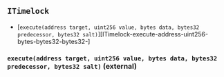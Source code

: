## <span id="ITimelock"></span> `ITimelock`



- [`execute(address target, uint256 value, bytes data, bytes32 predecessor, bytes32 salt)`][ITimelock-execute-address-uint256-bytes-bytes32-bytes32-]
### <span id="ITimelock-execute-address-uint256-bytes-bytes32-bytes32-"></span> `execute(address target, uint256 value, bytes data, bytes32 predecessor, bytes32 salt)` (external)



